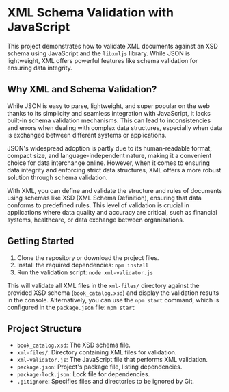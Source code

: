# XML Schema Validation with JavaScript
This project demonstrates how to validate XML documents against an XSD schema using JavaScript and the `libxmljs` library. While JSON is lightweight, XML offers powerful features like schema validation for ensuring data integrity.


## Why XML and Schema Validation?
While JSON is easy to parse, lightweight, and super popular on the web thanks to its simplicity and seamless integration with JavaScript, it lacks built-in schema validation mechanisms. This can lead to inconsistencies and errors when dealing with complex data structures, especially when data is exchanged between different systems or applications.

JSON's widespread adoption is partly due to its human-readable format, compact size, and language-independent nature, making it a convenient choice for data interchange online. However, when it comes to ensuring data integrity and enforcing strict data structures, XML offers a more robust solution through schema validation.

With XML, you can define and validate the structure and rules of documents using schemas like XSD (XML Schema Definition), ensuring that data conforms to predefined rules. This level of validation is crucial in applications where data quality and accuracy are critical, such as financial systems, healthcare, or data exchange between organizations.


## Getting Started
1. Clone the repository or download the project files.
2. Install the required dependencies: `npm install`
3. Run the validation script: `node xml-validator.js`


This will validate all XML files in the `xml-files/` directory against the provided XSD schema (`book_catalog.xsd`) and display the validation results in the console. Alternatively, you can use the `npm start` command, which is configured in the `package.json` file: `npm start`


## Project Structure
- `book_catalog.xsd`: The XSD schema file.
- `xml-files/`: Directory containing XML files for validation.
- `xml-validator.js`: The JavaScript file that performs XML validation.
- `package.json`: Project's package file, listing dependencies.
- `package-lock.json`: Lock file for dependencies.
- `.gitignore`: Specifies files and directories to be ignored by Git.